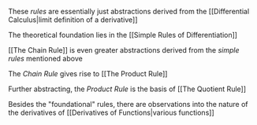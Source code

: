 These *rules* are essentially just abstractions derived from the [[Differential Calculus|limit definition of a derivative]] 

The theoretical foundation lies in the [[Simple Rules of Differentiation]]

[[The Chain Rule]] is even greater abstractions derived from the *simple rules* mentioned above

The *Chain Rule* gives rise to [[The Product Rule]] 

Further abstracting, the *Product Rule* is the basis of [[The Quotient Rule]] 

Besides the "foundational" rules, there are observations into the nature of the derivatives of [[Derivatives of Functions|various functions]]
